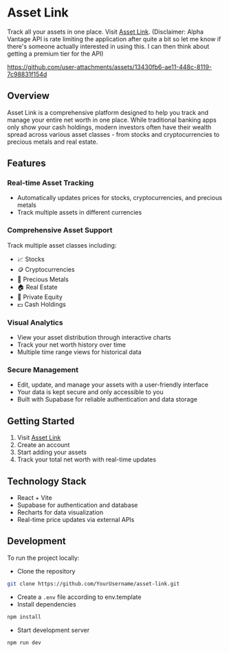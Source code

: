 # Asset Link

Track all your assets in one place. Visit [Asset Link](https://asset-link-keb6.vercel.app/). (Disclaimer: Alpha Vantage API is rate limiting the application after quite a bit so let me know if there's someone actually interested in using this. I can then think about getting a premium tier for the API) 

https://github.com/user-attachments/assets/13430fb6-ae11-448c-8119-7c98831f154d

## Overview

Asset Link is a comprehensive platform designed to help you track and manage your entire net worth in one place. While traditional banking apps only show your cash holdings, modern investors often have their wealth spread across various asset classes - from stocks and cryptocurrencies to precious metals and real estate.

## Features

### Real-time Asset Tracking
- Automatically updates prices for stocks, cryptocurrencies, and precious metals
- Track multiple assets in different currencies

### Comprehensive Asset Support
Track multiple asset classes including:
- 📈 Stocks
- 🪙 Cryptocurrencies
- 🥇 Precious Metals
- 🏠 Real Estate
- 💼 Private Equity
- 💵 Cash Holdings

### Visual Analytics
- View your asset distribution through interactive charts
- Track your net worth history over time
- Multiple time range views for historical data

### Secure Management
- Edit, update, and manage your assets with a user-friendly interface
- Your data is kept secure and only accessible to you
- Built with Supabase for reliable authentication and data storage

## Getting Started

1. Visit [Asset Link](https://asset-link-keb6.vercel.app/)
2. Create an account
3. Start adding your assets
4. Track your total net worth with real-time updates

## Technology Stack

- React + Vite
- Supabase for authentication and database
- Recharts for data visualization
- Real-time price updates via external APIs

## Development

To run the project locally:
- Clone the repository
```bash
git clone https://github.com/YourUsername/asset-link.git
```
- Create a `.env` file according to env.template
- Install dependencies
```bash
npm install
```
- Start development server
```bash
npm run dev
```
